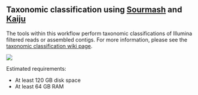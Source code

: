 ## Taxonomic classification using [Sourmash](http://sourmash.readthedocs.io/en/latest/) and [Kaiju](http://kaiju.binf.ku.dk) 

The tools within this workflow perform taxonomic classifications of Illumina filtered reads or assembled contigs. For more information, please see the [taxonomic classification wiki page](https://github.com/signaturescience/metagenomics/wiki/08.-Taxonomic-Classification).

![](https://github.com/signaturescience/metagenomics/blob/master/documentation/figures/Tax_Class_Flowchart.png)

Estimated requirements:
- At least 120 GB disk space 
- At least 64 GB RAM 
